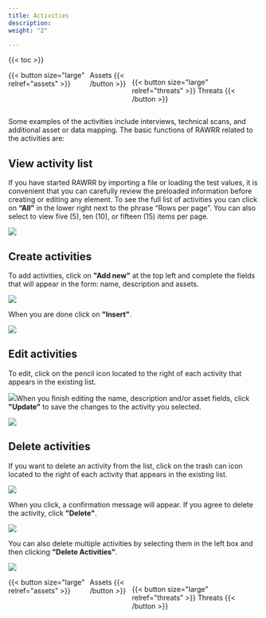 ```yaml
---
title: Activities
description: 
weight: "2"

---
```

{{< toc >}}

<div style="display: flex; justify-content: space-between">
{{< button size="large" relref="assets" >}} <i class="arrow left"></i> Assets {{< /button >}}

{{< button size="large" relref="threats" >}} Threats <i class="arrow right"></i> {{< /button >}}
</div>

Some examples of the activities include interviews, technical scans, and additional asset or data mapping. The basic functions of RAWRR related to the activities are:

## View activity list

If you have started RAWRR by importing a file or loading the test values, it is convenient that you can carefully review the preloaded information before creating or editing any element. To see the full list of activities you can click on **“All”** in the lower right next to the phrase “Rows per page”. You can also select to view five (5), ten (10), or fifteen (15) items per page.

![](/images/ac-listar.png)

## Create activities

To add activities, click on **"Add new"** at the top left and complete the fields that will appear in the form: name, description and assets.

![](/images/ac-nueva-ac.png)

When you are done click on **"Insert"**.

![](/images/ac-nueva-ac-2.png)

## Edit activities

To edit, click on the pencil icon located to the right of each activity that appears in the existing list.

![](/images/ac-editar-1.png)When you finish editing the name, description and/or asset fields, click **"Update"** to save the changes to the activity you selected.

![](/images/ac-editar-2.png)

## Delete activities

If you want to delete an activity from the list, click on the trash can icon located to the right of each activity that appears in the existing list.

![](/images/ac-eliminar-1.png)

When you click, a confirmation message will appear. If you agree to delete the activity, click **"Delete"**.

![](/images/ac-eliminar-2.png)

You can also delete multiple activities by selecting them in the left box and then clicking **"Delete Activities"**.

![](/images/ac-eliminar-3.png)

<div style="display: flex; justify-content: space-between">
{{< button size="large" relref="assets" >}} <i class="arrow left"></i> Assets {{< /button >}}

{{< button size="large" relref="threats" >}} Threats <i class="arrow right"></i>{{< /button >}}
</div>